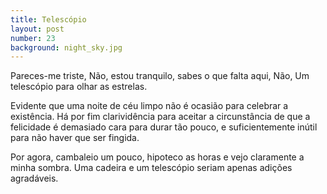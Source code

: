 ```yaml
---
title: Telescópio
layout: post
number: 23
background: night_sky.jpg
---
```


Pareces-me triste, Não, estou tranquilo, sabes o que falta aqui, Não, Um telescópio para olhar as estrelas.

Evidente que uma noite de céu limpo não é ocasião para celebrar a existência. Há por fim clarividência para aceitar a circunstância de que a felicidade é demasiado cara para durar tão pouco, e suficientemente inútil para não haver que ser fingida.

Por agora, cambaleio um pouco, hipoteco as horas e vejo claramente a minha sombra. Uma cadeira e um telescópio seriam apenas adições agradáveis.
